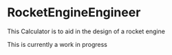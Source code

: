 # RocketEngineEngineer
This Calculator is to aid in the design of a rocket engine

This is currently a work in progress
